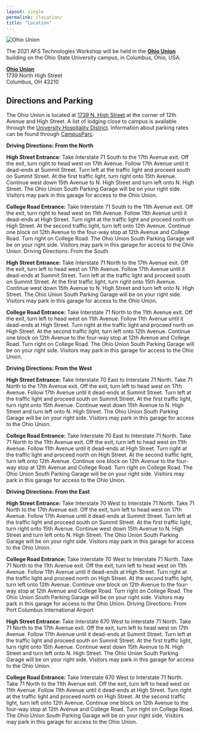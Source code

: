 ```yaml
---
layout: single
permalink: /location/
title: "Location"
---
```


<img src="{{ site.baseurl }}/assets/images/ohio-union-exterior-web-image-640x369.jpg" alt="Ohio Union"/>

The 2021 AFS Technologies Workshop will be held in the **[Ohio Union][1]** building
on the Ohio State University campus, in Columbus, Ohio, USA.

**[Ohio Union][1]**<br/>
1739 North High Street<br/>
Columbus, OH 43210<br/>

## Directions and Parking

The Ohio Union is located at [1739 N. High Street][2] at the corner of 12th Avenue
and High Street. A list of lodging close to campus is available through the
[University Hospitality District][3]. Information about parking rates can be found
through [CampusParc][4].

**Driving Directions: From the North**

**High Street Entrance:** Take Interstate 71 South to the 17th Avenue exit. Off the
exit, turn right to head west on 17th Avenue.  Follow 17th Avenue until it
dead-ends at Summit Street. Turn left at the traffic light and proceed south on
Summit Street. At the first traffic light, turn right onto 15th Avenue.
Continue west down 15th Avenue to N. High Street and turn left onto N. High
Street. The Ohio Union South Parking Garage will be on your right side.
Visitors may park in this garage for access to the Ohio Union.

**College Road Entrance:** Take Interstate 71 South to the 11th Avenue exit.  Off
the exit, turn right to head west on 11th Avenue. Follow 11th Avenue until it
dead-ends at High Street. Turn right at the traffic light and proceed north on
High Street. At the second traffic light, turn left onto 12th Avenue.  Continue
one block on 12th Avenue to the four-way stop at 12th Avenue and College Road.
Turn right on College Road. The Ohio Union South Parking Garage will be on your
right side. Visitors may park in this garage for access to the Ohio Union.
Driving Directions: From the South

**High Street Entrance:** Take Interstate 71 North to the 17th Avenue exit. Off the
exit, turn left to head west on 17th Avenue. Follow 17th Avenue until it
dead-ends at Summit Street. Turn left at the traffic light and proceed south on
Summit Street. At the first traffic light, turn right onto 15th Avenue.
Continue west down 15th Avenue to N. High Street and turn left onto N. High
Street. The Ohio Union South Parking Garage will be on your right side.
Visitors may park in this garage for access to the Ohio Union.

**College Road Entrance:** Take Interstate 71 North to the 11th Avenue exit. Off
the exit, turn left to head west on 11th Avenue. Follow 11th Avenue until it
dead-ends at High Street. Turn right at the traffic light and proceed north on
High Street. At the second traffic light, turn left onto 12th Avenue. Continue
one block on 12th Avenue to the four-way stop at 12th Avenue and College Road.
Turn right on College Road. The Ohio Union South Parking Garage will be on your
right side. Visitors may park in this garage for access to the Ohio Union.

**Driving Directions: From the West**

**High Street Entrance:** Take Interstate 70 East to Interstate 71 North. Take 71
North to the 17th Avenue exit. Off the exit, turn left to head west on 17th
Avenue. Follow 17th Avenue until it dead-ends at Summit Street. Turn left at
the traffic light and proceed south on Summit Street. At the first traffic
light, turn right onto 15th Avenue. Continue west down 15th Avenue to N. High
Street and turn left onto N. High Street. The Ohio Union South Parking Garage
will be on your right side. Visitors may park in this garage for access to the
Ohio Union.

**College Road Entrance:** Take Interstate 70 East to Interstate 71 North. Take 71
North to the 11th Avenue exit. Off the exit, turn left to head west on 11th
Avenue. Follow 11th Avenue until it dead-ends at High Street. Turn right at the
traffic light and proceed north on High Street. At the second traffic light,
turn left onto 12th Avenue. Continue one block on 12th Avenue to the four-way
stop at 12th Avenue and College Road. Turn right on College Road. The Ohio
Union South Parking Garage will be on your right side. Visitors may park in
this garage for access to the Ohio Union.

**Driving Directions: From the East**

**High Street Entrance:** Take Interstate 70 West to Interstate 71 North. Take 71
North to the 17th Avenue exit. Off the exit, turn left to head west on 17th
Avenue. Follow 17th Avenue until it dead-ends at Summit Street. Turn left at
the traffic light and proceed south on Summit Street. At the first traffic
light, turn right onto 15th Avenue. Continue west down 15th Avenue to N. High
Street and turn left onto N. High Street. The Ohio Union South Parking Garage
will be on your right side. Visitors may park in this garage for access to the
Ohio Union.

**College Road Entrance:** Take Interstate 70 West to Interstate 71 North. Take 71
North to the 11th Avenue exit. Off the exit, turn left to head west on 11th
Avenue. Follow 11th Avenue until it dead-ends at High Street. Turn right at the
traffic light and proceed north on High Street. At the second traffic light,
turn left onto 12th Avenue. Continue one block on 12th Avenue to the four-way
stop at 12th Avenue and College Road. Turn right on College Road. The Ohio
Union South Parking Garage will be on your right side. Visitors may park in
this garage for access to the Ohio Union.  Driving Directions: From Port
Columbus International Airport

**High Street Entrance:** Take Interstate 670 West to Interstate 71 North. Take 71
North to the 17th Avenue exit. Off the exit, turn left to head west on 17th
Avenue. Follow 17th Avenue until it dead-ends at Summit Street. Turn left at
the traffic light and proceed south on Summit Street. At the first traffic
light, turn right onto 15th Avenue. Continue west down 15th Avenue to N. High
Street and turn left onto N. High Street. The Ohio Union South Parking Garage
will be on your right side. Visitors may park in this garage for access to the
Ohio Union.

**College Road Entrance:** Take Interstate 670 West to Interstate 71 North. Take 71
North to the 11th Avenue exit. Off the exit, turn left to head west on 11th
Avenue. Follow 11th Avenue until it dead-ends at High Street. Turn right at the
traffic light and proceed north on High Street. At the second traffic light,
turn left onto 12th Avenue. Continue one block on 12th Avenue to the four-way
stop at 12th Avenue and College Road. Turn right on College Road. The Ohio
Union South Parking Garage will be on your right side. Visitors may park in
this garage for access to the Ohio Union.

[1]: https://ohiounion.osu.edu/
[2]: https://www.google.com/maps/place/1739+N+High+St,+Columbus,+OH+43210/@39.9977241,-83.010769,17z/data=!3m1!4b1!4m5!3m4!1s0x88388eb8cc64683d:0xd72265651851c9bd!8m2!3d39.99772!4d-83.008575
[3]: http://www.uhdcolumbus.com/
[4]: http://osu.campusparc.com/
